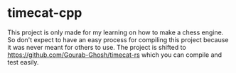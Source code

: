 # timecat-cpp

This project is only made for my learning on how to make a chess engine. So don't expect to have an easy process for compiling this project because it was never meant for others to use. The project is shifted to https://github.com/Gourab-Ghosh/timecat-rs which you can compile and test easily.
